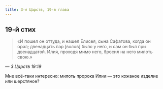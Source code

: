 ```yaml
---
title: 3-я Царств, 19-я глава
---
```


## 19-й стих

> «И пошел он оттуда, и нашел Елисея, сына Сафатова, когда он орал; двенадцать пар [волов]
> было у него, и сам он был при двенадцатой. Илия, проходя мимо него, бросил на него
> милоть свою.»

— <cite>3&nbsp;Царств&nbsp;19:19</cite>

Мне всё-таки интересно: милоть пророка Илии — это кожаное изделие или шерстяное?
